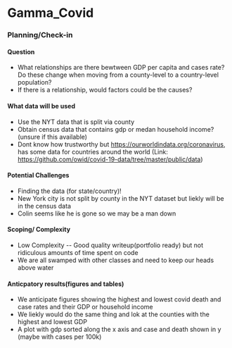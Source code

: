 # Gamma_Covid

### Planning/Check-in
#### Question
- What relationships are there bewtween GDP per capita and cases rate? Do these change when moving from a county-level to a country-level population?
- If there is a relationship, would factors could be the causes?

#### What data will be used
- Use the NYT data that is split via county
- Obtain census data that contains gdp or medan household income? (unsure if this available)
- Dont know how trustworthy but https://ourworldindata.org/coronavirus, has some data for countries around the world (Link: https://github.com/owid/covid-19-data/tree/master/public/data)

#### Potential Challenges
- Finding the data (for state/country)!
- New York city is not split by county in the NYT dataset but liekly will be in the census data
- Colin seems like he is gone so we may be a man down

#### Scoping/ Complexity
- Low Complexity -- Good quality writeup(portfolio ready) but not ridiculous amounts of time spent on code
- We are all swamped with other classes and need to keep our heads above water

#### Anticpatory results(figures and tables)
- We anticipate figures showing the highest and lowest covid death and case rates and their GDP  or household income
- We liekly would do the same thing and lok at the counties with the highest and lowest GDP
- A plot with gdp sorted along the x axis and case and death shown in y (maybe with cases per 100k)
